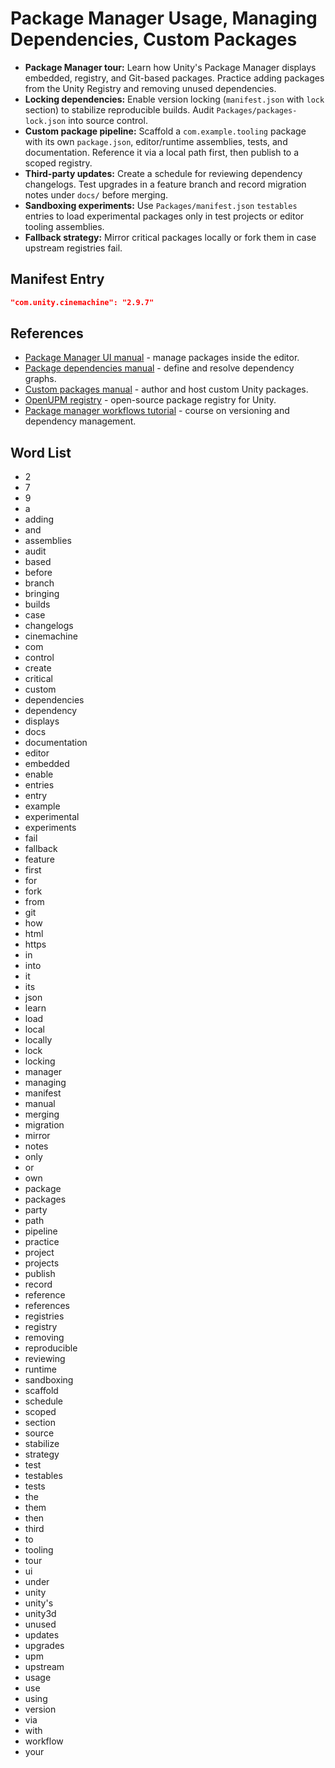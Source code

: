 # Package Manager Usage, Managing Dependencies, Custom Packages
- **Package Manager tour:** Learn how Unity's Package Manager displays embedded, registry, and Git-based packages. Practice adding packages from the Unity Registry and removing unused dependencies.
- **Locking dependencies:** Enable version locking (`manifest.json` with `lock` section) to stabilize reproducible builds. Audit `Packages/packages-lock.json` into source control.
- **Custom package pipeline:** Scaffold a `com.example.tooling` package with its own `package.json`, editor/runtime assemblies, tests, and documentation. Reference it via a local path first, then publish to a scoped registry.
- **Third-party updates:** Create a schedule for reviewing dependency changelogs. Test upgrades in a feature branch and record migration notes under `docs/` before merging.
- **Sandboxing experiments:** Use `Packages/manifest.json` `testables` entries to load experimental packages only in test projects or editor tooling assemblies.
- **Fallback strategy:** Mirror critical packages locally or fork them in case upstream registries fail.

## Manifest Entry
```json
"com.unity.cinemachine": "2.9.7"
```






## References
- [Package Manager UI manual](https://docs.unity3d.com/Manual/upm-ui.html) - manage packages inside the editor.
- [Package dependencies manual](https://docs.unity3d.com/Manual/upm-dependencies.html) - define and resolve dependency graphs.
- [Custom packages manual](https://docs.unity3d.com/Manual/CustomPackages.html) - author and host custom Unity packages.
- [OpenUPM registry](https://openupm.com/) - open-source package registry for Unity.
- [Package manager workflows tutorial](https://learn.unity.com/tutorial/package-manager-workflows) - course on versioning and dependency management.
## Word List
- 2
- 7
- 9
- a
- adding
- and
- assemblies
- audit
- based
- before
- branch
- bringing
- builds
- case
- changelogs
- cinemachine
- com
- control
- create
- critical
- custom
- dependencies
- dependency
- displays
- docs
- documentation
- editor
- embedded
- enable
- entries
- entry
- example
- experimental
- experiments
- fail
- fallback
- feature
- first
- for
- fork
- from
- git
- how
- html
- https
- in
- into
- it
- its
- json
- learn
- load
- local
- locally
- lock
- locking
- manager
- managing
- manifest
- manual
- merging
- migration
- mirror
- notes
- only
- or
- own
- package
- packages
- party
- path
- pipeline
- practice
- project
- projects
- publish
- record
- reference
- references
- registries
- registry
- removing
- reproducible
- reviewing
- runtime
- sandboxing
- scaffold
- schedule
- scoped
- section
- source
- stabilize
- strategy
- test
- testables
- tests
- the
- them
- then
- third
- to
- tooling
- tour
- ui
- under
- unity
- unity's
- unity3d
- unused
- updates
- upgrades
- upm
- upstream
- usage
- use
- using
- version
- via
- with
- workflow
- your
